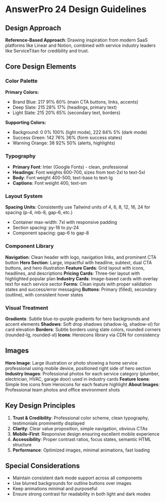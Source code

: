 # AnswerPro 24 Design Guidelines

## Design Approach
**Reference-Based Approach**: Drawing inspiration from modern SaaS platforms like Linear and Notion, combined with service industry leaders like ServiceTitan for credibility and trust.

## Core Design Elements

### Color Palette
**Primary Colors:**
- Brand Blue: 217 91% 60% (main CTA buttons, links, accents)
- Deep Slate: 215 28% 17% (headings, primary text)
- Light Slate: 215 20% 65% (secondary text, borders)

**Supporting Colors:**
- Background: 0 0% 100% (light mode), 222 84% 5% (dark mode)
- Success Green: 142 76% 36% (form success states)
- Warning Orange: 38 92% 50% (alerts, highlights)

### Typography
- **Primary Font**: Inter (Google Fonts) - clean, professional
- **Headings**: Font weights 600-700, sizes from text-2xl to text-5xl
- **Body**: Font weight 400-500, text-base to text-lg
- **Captions**: Font weight 400, text-sm

### Layout System
**Spacing Units**: Consistently use Tailwind units of 4, 6, 8, 12, 16, 24 for spacing (p-4, mb-8, gap-6, etc.)
- Container max-width: 7xl with responsive padding
- Section spacing: py-16 to py-24
- Component spacing: gap-6 to gap-8

### Component Library

**Navigation**: Clean header with logo, navigation links, and prominent CTA button
**Hero Section**: Large, impactful with headline, subtext, dual CTA buttons, and hero illustration
**Feature Cards**: Grid layout with icons, headlines, and descriptions
**Pricing Cards**: Three-tier layout with highlighted popular plan
**Industry Cards**: Image-based cards with overlay text for each service sector
**Forms**: Clean inputs with proper validation states and success/error messaging
**Buttons**: Primary (filled), secondary (outline), with consistent hover states

### Visual Treatment
**Gradients**: Subtle blue-to-purple gradients for hero backgrounds and accent elements
**Shadows**: Soft drop shadows (shadow-lg, shadow-xl) for card elevation
**Borders**: Subtle borders using slate colors, rounded corners (rounded-lg, rounded-xl)
**Icons**: Heroicons library via CDN for consistency

## Images
**Hero Image**: Large illustration or photo showing a home service professional using mobile device, positioned right side of hero section
**Industry Images**: Professional photos for each service category (plumber, electrician, HVAC, garage door) used in industry cards
**Feature Icons**: Simple line icons from Heroicons for each feature highlight
**About Images**: Professional team photos and office environment shots

## Key Design Principles
1. **Trust & Credibility**: Professional color scheme, clean typography, testimonials prominently displayed
2. **Clarity**: Clear value proposition, simple navigation, obvious CTAs
3. **Mobile-First**: Responsive design ensuring excellent mobile experience
4. **Accessibility**: Proper contrast ratios, focus states, semantic HTML structure
5. **Performance**: Optimized images, minimal animations, fast loading

## Special Considerations
- Maintain consistent dark mode support across all components
- Use blurred backgrounds for outline buttons over images
- Keep animations minimal and purposeful
- Ensure strong contrast for readability in both light and dark modes